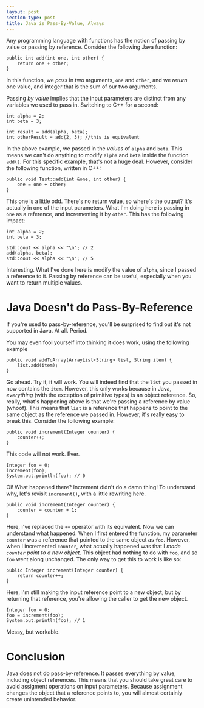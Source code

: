 ```yaml
---
layout: post
section-type: post
title: Java is Pass-By-Value, Always
---
```


Any programming language with functions has the notion of passing by value or passing by reference. Consider the following Java function:

    public int add(int one, int other) {
        return one + other;
    }

In this function, we _pass_ in two arguments, `one` and `other`, and we _return_ one value, and integer that is the sum of our two arguments.

Passing _by value_ implies that the input parameters are distinct from any variables we used to pass in. Switching to C++ for a second:


    int alpha = 2;
    int beta = 3;

    int result = add(alpha, beta);
    int otherResult = add(2, 3); //this is equivalent

In the above example, we passed in the _values_ of `alpha` and `beta`. This means we can't do anything to modify `alpha` and `beta` inside the function `add()`. For this specific example, that's not a huge deal. However, consider the following function, written in C++:

    public void Test::add(int &one, int other) {
        one = one + other;
    }

This one is a little odd. There's no return value, so where's the output? It's actually in one of the input parameters. What I'm doing here is passing in `one` as a reference, and incrementing it by `other`. This has the following impact:

    int alpha = 2;
    int beta = 3;

    std::cout << alpha << "\n"; // 2
    add(alpha, beta);
    std::cout << alpha << "\n"; // 5

Interesting. What I've done here is modify the value of `alpha`, since I passed a reference to it. Passing by reference can be useful, especially when you want to return multiple values. 

# Java Doesn't do Pass-By-Reference

If you're used to pass-by-reference, you'll be surprised to find out it's not supported in Java. At all. Period.

You may even fool yourself into thinking it does work, using the following example

    public void addToArray(ArrayList<String> list, String item) {
        list.add(item);
    }

Go ahead. Try it, it will work. You will indeed find that the `list` you passed in now contains the `item`. However, this only works because in Java, *everything* (with the exception of primitive types) is an object reference. So, really, what's happening above is that we're passing a reference by value (whoof). This means that `list` is a reference that happens to point to the same object as the reference we passed in. However, it's really easy to break this. Consider the following example:

    public void increment(Integer counter) {
        counter++;
    }

This code will not work. Ever. 

    Integer foo = 0;
    increment(foo);
    System.out.println(foo); // 0

Oi! What happened there? Increment didn't do a damn thing! To understand why, let's revisit `increment()`, with a little rewriting here. 

    public void increment(Integer counter) {
        counter = counter + 1;
    }

Here, I've replaced the `++` operator with its equivalent. Now we can understand what happened. When I first entered the function, my parameter `counter` was a reference that pointed to the same object as `foo`. However, when I incremented `counter`, what actually happened was that I *made `counter` point to a new object*. This object had nothing to do with `foo`, and so `foo` went along unchanged. The only way to get this to work is like so:

    public Integer increment(Integer counter) {
        return counter++;
    }

Here, I'm still making the input reference point to a new object, but by returning that reference, you're allowing the caller to get the new object. 

    Integer foo = 0;
    foo = increment(foo);
    System.out.println(foo); // 1

Messy, but workable.

# Conclusion

Java does not do pass-by-reference. It passes everything by value, including object references. This means that you should take great care to avoid assigment operations on input parameters. Because assignment changes the object that a reference points to, you will almost certainly create unintended behavior.
